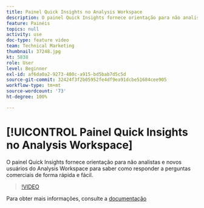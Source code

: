 ```yaml
---
title: Painel Quick Insights no Analysis Workspace
description: O painel Quick Insights fornece orientação para não analistas e novos usuários do Analysis Workspace para saber como responder a perguntas comerciais de forma rápida e fácil.
feature: Painéis
topics: null
activity: use
doc-type: feature video
team: Technical Marketing
thumbnail: 37248.jpg
kt: 5838
role: User
level: Beginner
exl-id: af6da0a2-9273-480c-a915-bd5bab7d5c5d
source-git-commit: 32424f3f2b05952fe4df9ea91dcbe51684cee905
workflow-type: tm+mt
source-wordcount: '73'
ht-degree: 100%

---
```


# [!UICONTROL Painel Quick Insights no Analysis Workspace]

O painel Quick Insights fornece orientação para não analistas e novos usuários do Analysis Workspace para saber como responder a perguntas comerciais de forma rápida e fácil.

>[!VIDEO](https://video.tv.adobe.com/v/37248/?quality=12&learn=on)

Para obter mais informações, consulte a [documentação](https://docs.adobe.com/content/help/pt-BR/analytics/analyze/analysis-workspace/panels/quickinsight.html)
